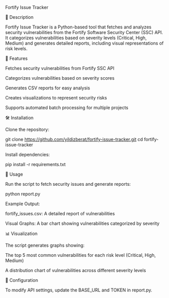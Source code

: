 Fortify Issue Tracker

📌 Description

Fortify Issue Tracker is a Python-based tool that fetches and analyzes security vulnerabilities from the Fortify Software Security Center (SSC) API. It categorizes vulnerabilities based on severity levels (Critical, High, Medium) and generates detailed reports, including visual representations of risk levels.

🚀 Features

Fetches security vulnerabilities from Fortify SSC API

Categorizes vulnerabilities based on severity scores

Generates CSV reports for easy analysis

Creates visualizations to represent security risks

Supports automated batch processing for multiple projects

🛠️ Installation

Clone the repository:

git clone https://github.com/yildizberat/fortify-issue-tracker.git
cd fortify-issue-tracker

Install dependencies:

pip install -r requirements.txt

🏃 Usage

Run the script to fetch security issues and generate reports:

python report.py

Example Output:

fortify_issues.csv: A detailed report of vulnerabilities

Visual Graphs: A bar chart showing vulnerabilities categorized by severity

📊 Visualization

The script generates graphs showing:

The top 5 most common vulnerabilities for each risk level (Critical, High, Medium)

A distribution chart of vulnerabilities across different severity levels

🔧 Configuration

To modify API settings, update the BASE_URL and TOKEN in report.py.

